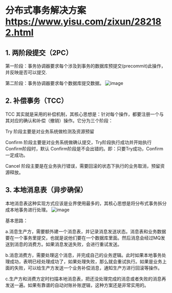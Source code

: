 # 分布式事务解决方案 https://www.yisu.com/zixun/282182.html
## 1. 两阶段提交（2PC）
   
   第一阶段：事务协调器要求每个涉及到事务的数据库预提交(precommit)此操作，并反映是否可以提交.
   
   第二阶段：事务协调器要求每个数据库提交数据。
   ![image](https://github.com/licker-cheng/java-Interview-book/assets/31842337/08f4c9de-5474-4092-bb62-a314f8a8e9de)


## 2. 补偿事务（TCC）
   
   TCC 其实就是采用的补偿机制，其核心思想是：针对每个操作，都要注册一个与其对应的确认和补偿（撤销）操作。它分为三个阶段：

   Try 阶段主要是对业务系统做检测及资源预留

   Confirm 阶段主要是对业务系统做确认提交，Try阶段执行成功并开始执行 Confirm阶段时，默认 Confirm阶段是不会出错的。即：只要Try成功，Confirm一定成功。

   Cancel 阶段主要是在业务执行错误，需要回滚的状态下执行的业务取消，预留资源释放。
   
   
## 3. 本地消息表（异步确保）

  本地消息表这种实现方式应该是业界使用最多的，其核心思想是将分布式事务拆分成本地事务进行处理。
   ![image](https://github.com/licker-cheng/java-Interview-book/assets/31842337/e7959c79-7223-47c1-a23a-6d812e6ea46c)

基本思路：

   a.消息生产方，需要额外建一个消息表，并记录消息发送状态。消息表和业务数据要在一个事务里提交，也就是说他们要在一个数据库里面。然后消息会经过MQ发送到消息的消费方。如果消息发送失败，会进行重试发送。
   
   b.消息消费方，需要处理这个消息，并完成自己的业务逻辑。此时如果本地事务处理成功，表明已经处理成功了，如果处理失败，那么就会重试执行。如果是业务上面的失败，可以给生产方发送一个业务补偿消息，通知生产方进行回滚等操作。
   
   c.生产方和消费方定时扫描本地消息表，把还没处理完成的消息或者失败的消息再发送一遍。如果有靠谱的自动对账补账逻辑，这种方案还是非常实用的。

